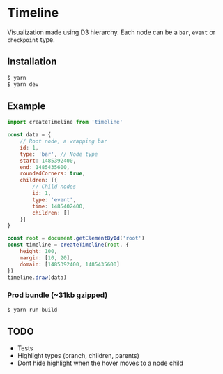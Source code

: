 # Timeline
Visualization made using D3 hierarchy. Each node can be a `bar`, `event` or `checkpoint` type.

## Installation
```sh
$ yarn
$ yarn dev
```

## Example
```javascript
import createTimeline from 'timeline'

const data = {
    // Root node, a wrapping bar
    id: 1,
    type: 'bar', // Node type
    start: 1485392400,
    end: 1485435600,
    roundedCorners: true,
    children: [{
        // Child nodes
        id: 1,
        type: 'event',
        time: 1485402400,
        children: []
    }]
}

const root = document.getElementById('root')
const timeline = createTimeline(root, {
    height: 100,
    margin: [10, 20],
    domain: [1485392400, 1485435600]
})
timeline.draw(data)
```

### Prod bundle (~31kb gzipped)
```sh
$ yarn run build
```

## TODO

* Tests
* Highlight types (branch, children, parents)
* Dont hide highlight when the hover moves to a node child
